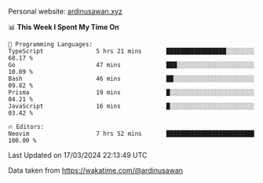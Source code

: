 Personal website: [ardinusawan.xyz](https://ardinusawan.xyz)

<!--START_SECTION:waka-->
📊 **This Week I Spent My Time On** 

```text
💬 Programming Languages: 
TypeScript               5 hrs 21 mins       █████████████████░░░░░░░░   68.17 % 
Go                       47 mins             ███░░░░░░░░░░░░░░░░░░░░░░   10.09 % 
Bash                     46 mins             ██░░░░░░░░░░░░░░░░░░░░░░░   09.82 % 
Prisma                   19 mins             █░░░░░░░░░░░░░░░░░░░░░░░░   04.21 % 
JavaScript               16 mins             █░░░░░░░░░░░░░░░░░░░░░░░░   03.42 % 

🔥 Editors: 
Neovim                   7 hrs 52 mins       █████████████████████████   100.00 % 
```


 Last Updated on 17/03/2024 22:13:49 UTC
<!--END_SECTION:waka-->
Data taken from https://wakatime.com/@ardinusawan
